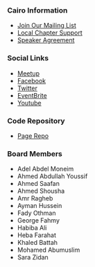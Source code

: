 
### Cairo Information
* [Join Our Mailing List](https://groups.google.com/a/owasp.org/forum/?pli=1#!forum/cairo-chapter)
* [Local Chapter Support](https://www.owasp.org/index.php/Local_Chapter_Supporter)
* [Speaker Agreement](https://www.owasp.org/index.php/Speaker_Agreement)

### Social Links
* [Meetup](https://www.meetup.com/OWASP-Cairo-Chapter/)
* [Facebook](https://www.facebook.com/OWASPCairo)
* [Twitter](https://twitter.com/owaspegypt)
* [EventBrite](https://www.eventbrite.com/o/owasp-cairo-chapter-6244472455)
* [Youtube](https://www.youtube.com/channel/UCOmffRRYZSpYOiJQp15NHQA)

### Code Repository
* [Page Repo](https://github.com/OWASP/www-chapter-cairo)

### Board Members
* Adel Abdel Moneim
* Ahmed Abdullah Youssif
* Ahmed Saafan
* Ahmed Shousha
* Amr Ragheb
* Ayman Hussein
* Fady Othman
* George Fahmy
* Habiba Ali
* Heba Farahat
* Khaled Battah
* Mohamed Abumuslim
* Sara Zidan
